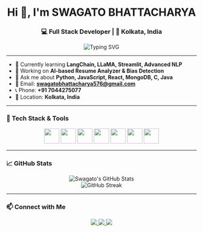 

<h1 align="center">Hi 👋, I'm SWAGATO BHATTACHARYA</h1>
<h3 align="center">💻 Full Stack Developer | 📍 Kolkata, India</h3>

<p align="center">
  <img src="https://readme-typing-svg.demolab.com?font=Fira+Code&pause=1000&color=F76300&center=true&vCenter=true&width=435&lines=Full+Stack+Developer;AI+and+ML+Enthusiast;Tech+Explorer;Open+Source+Contributor" alt="Typing SVG" />
</p>

---

- 🌱 Currently learning **LangChain, LLaMA, Streamlit, Advanced NLP**
- 🔭 Working on **AI-based Resume Analyzer & Bias Detection**
- 💬 Ask me about **Python, JavaScript, React, MongoDB, C, Java**
- 📧 Email: **swagatobhattacharya576@gmail.com**
- 📞 Phone: **+91 7044275077**
- 📍 Location: **Kolkata, India**

---

### 🧰 Tech Stack & Tools

<p align="center">
  <img src="https://cdn.jsdelivr.net/gh/devicons/devicon/icons/python/python-original.svg" width="40" />
  <img src="https://cdn.jsdelivr.net/gh/devicons/devicon/icons/javascript/javascript-original.svg" width="40" />
  <img src="https://cdn.jsdelivr.net/gh/devicons/devicon/icons/react/react-original.svg" width="40" />
  <img src="https://cdn.jsdelivr.net/gh/devicons/devicon/icons/mongodb/mongodb-original.svg" width="40" />
  <img src="https://cdn.jsdelivr.net/gh/devicons/devicon/icons/c/c-original.svg" width="40" />
  <img src="https://cdn.jsdelivr.net/gh/devicons/devicon/icons/java/java-original.svg" width="40" />
  <img src="https://cdn.jsdelivr.net/gh/devicons/devicon/icons/git/git-original.svg" width="40" />
</p>

---

### 📈 GitHub Stats

<p align="center">
  <img src="https://github-readme-stats.vercel.app/api?username=swag12345-ml&show_icons=true&theme=radical" alt="Swagato's GitHub Stats" />
  <br />
  <img src="https://github-readme-streak-stats.herokuapp.com/?user=swag12345-ml&theme=radical" alt="GitHub Streak" />
</p>

---

### 📫 Connect with Me

<p align="center">
  <a href="mailto:swagatobhattacharya576@gmail.com">
    <img src="https://img.shields.io/badge/Email-D14836?style=for-the-badge&logo=gmail&logoColor=white" />
  </a>
  <a href="https://linkedin.com/in/yourlinkedin" target="_blank">
    <img src="https://img.shields.io/badge/LinkedIn-blue?style=for-the-badge&logo=linkedin&logoColor=white" />
  </a>
  <a href="https://swag12345-ml.github.io/porting/" target="_blank">
    <img src="https://img.shields.io/badge/Portfolio-orange?style=for-the-badge&logo=firefox&logoColor=white" />
  </a>
</p>

